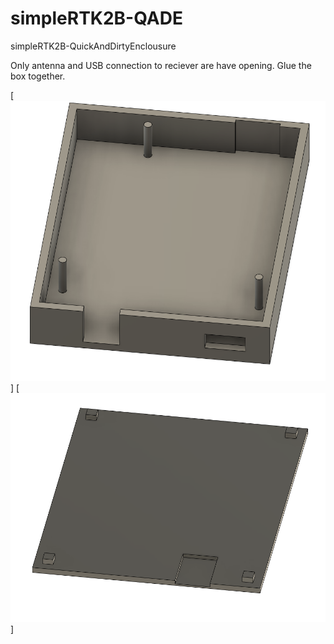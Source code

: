# simpleRTK2B-QADE
simpleRTK2B-QuickAndDirtyEnclousure

Only antenna and USB connection to reciever are have opening. Glue the box together. 

[<img alt="alt_text" src="box.png" />]
[<img alt="alt_text" src="topcover.png" />]
